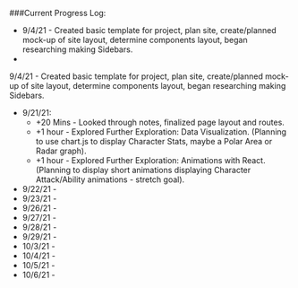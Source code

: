 ###Current Progress Log:
* 9/4/21 - Created basic template for project, plan site, create/planned mock-up of site layout, determine components layout, began researching making Sidebars.
* 
9/4/21 - Created basic template for project, plan site, create/planned mock-up of site layout, determine components layout, began researching making Sidebars.
* 9/21/21: 
  * +20 Mins - Looked through notes, finalized page layout and routes.
  * +1 hour - Explored Further Exploration: Data Visualization. (Planning to use chart.js to display Character Stats, maybe a Polar Area or Radar graph).
  * +1 hour - Explored Further Exploration: Animations with React. (Planning to display short animations displaying Character Attack/Ability animations - stretch goal).
* 9/22/21 -
* 9/23/21 -
* 9/26/21 -
* 9/27/21 -
* 9/28/21 -
* 9/29/21 -
* 10/3/21 -
* 10/4/21 -
* 10/5/21 -
* 10/6/21 -